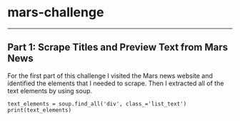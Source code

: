 # mars-challenge
---
## Part 1: Scrape Titles and Preview Text from Mars News
For the first part of this challenge I visited the Mars news website and identified the elements that I needed to scrape.  Then I extracted all of the text elements by using soup.
```
text_elements = soup.find_all('div', class_='list_text')
print(text_elements)
```
